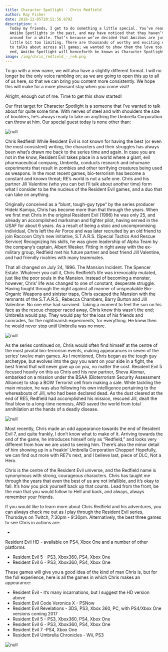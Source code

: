 ```yaml
---
title: Character Spotlight - Chris Redfield
author: Ray Fisher
date: 2018-12-05T20:52:56.879Z
description: >
  Today my friends, I get to do something a little special. You’ve read my
  Amiibo Spotlights in the past, and may have noticed that they haven’t been
  around for a while. That’s because we’ve decided that Amiibos are just a
  little bit too limiting. There are thousands of worthy and exciting characters
  to talks about across all games; we wanted to show them the love too! To that
  end, Amiibo Spotlight will henceforth be known as Character Spotlight!
image: /img/chris_redfield_-_re6.png
---
```

To go with a new name, we will also have a slightly different format. I will no longer be the only voice rambling on; as we are going to open this up to all of us here, so that we can bring you content more consistently. We hope this will make for a more pleasant stay when you come visit!

Alright, enough out of me. Time to get this show started!

Our first target for Character Spotlight is a someone that I’ve wanted to talk about for quite some time. With nerves of steel and with shoulders the size of boulders, he’s always ready to take on anything the Umbrella Corporation can throw at him. Our special guest today is none other than: 

![null](/img/chris-thumb.jpg)

Chris Redfield! While Resident Evil is not known for having the best (or even the most consistent) writing, the characters and their struggles has always been what’s drawn me back to the series time and again. In case you are not in the know, Resident Evil takes place in a world where a giant, evil pharmaceutical company, Umbrella, conducts research and inhumane experiments that result in zombies and other terrifying creatures being used as weapons. In the most recent games, bio-terrorism has become a constant and known threat; RE’s world is not a safe one. Chris and his partner Jill Valentine (who you can bet I’ll talk about another time) form what I consider to be the nucleus of the Resident Evil games, and a duo that can take on anything.

Originally conceived as a “blunt, tough-guy type” by the series producer Hideki Kamiya, Chris has become more than that through the years. When we first met Chris in the original Resident Evil (1996) he was only 25, and already an accomplished marksman and fighter pilot, having served in the USAF for about 6 years. As a result of being a stoic and uncompromising individual, Chris left the Air Force and was later recruited by an old friend to join Raccoon City’s new initiative, S.T.A.R.S. (Special Tactics And Rescue Service) Recognizing his skills, he was given leadership of Alpha Team by the company’s captain, Albert Wesker. Fitting in right away with the ex-military group, Redfield met his future partner and best friend Jill Valentine, and had friendly rivalries with many teammates.

That all changed on July 24, 1996. The Mansion Incident. The Spencer Estate. Whatever you call it, Chris Redfield’s life was irrevocably mutated, just like the poor souls in the Mansion. Instead of becoming a monster, however, Chris’ life was changed to one of constant, desperate struggle. Having fought through the night against all manner of unspeakable Bio-Organic Weapons and sinister traps, Chris escaped the Mansion with the remnants of the S.T.A.R.S., Rebecca Chambers, Barry Burton and Jill Valentine. No one else had survived. Taking a moment to feel the sun on his face as the rescue chopper raced away, Chris knew this wasn’t the end; Umbrella would pay. They would pay for the loss of his friends and comrades, for the nightmarish experiments, for everything. He knew then he would never stop until Umbrella was no more.

![null](/img/chris2.png)

 As the series continued on, Chris would often find himself at the centre of the most pivotal bio-terrorism events, making appearances in seven of the series’ twelve main games. As I mentioned, Chris began as the tough guy archetype, but evolves into the guy you want on your side in a fight, the best friend that will never give up on you, no matter the cost. Resident Evil 5 focused heavily on this as Chris and his new partner, Sheva Alomar, embarked on a mission under the BSAA (Bioterrorism Security Assessment Alliance) to stop a BOW Terrorist cell from making a sale. While tackling the main mission, he was also following his own intelligence pertaining to the whereabouts of Jill, who had been declared dead. As the dust cleared at the end of RE5, Redfield had accomplished his mission, rescued Jill, dealt the final blow to a long-time nemesis, AND saved the world from total annihilation at the hands of a deadly disease.

![null](/img/napad.png)

Most recently, Chris made an odd appearance towards the end of Resident Evil 7, and quite frankly, I don’t know what to make of it. Arriving towards the end of the game, he introduces himself only as “Redfield,” and looks very different from how we are used to seeing him. There’s also the minor detail of him showing up in a freakin’ Umbrella Corporation Chopper! Hopefully, we can find out more with RE7’s next, and I believe last, piece of DLC, Not a Hero. 

Chris is the centre of the Resident Evil universe, and the Redfield name is synonymous with strong, courageous characters. Chris has taught me through the years that even the best of us are not infallible, and it’s okay to fall. It’s how you pick yourself back up that counts. Lead from the front, be the man that you would follow to Hell and back, and always, always remember your friends. 

If you would like to learn more about Chris Redfield and his adventures, you can always check me out as I play through the Resident Evil series, Thursdays on Twitch, 7:30pm - 9:30pm. Alternatively,  the best three games to see Chris in actions are:

* 

Resident Evil HD - available on PS4, Xbox One and a number of other platforms

* Resident Evil 5 - PS3, Xbox360, PS4, Xbox One
* Resident Evil 6 - PS3, Xbox360, PS4, Xbox One

These games will give you a good idea of the kind of man Chris is, but for the full experience, here is all the games in which Chris makes an appearance:

* Resident Evil - it’s many incarnations, but I suggest the HD version above
* Resident Evil Code Veronica X - PSNow
* Resident Evil Revelations - 3DS, PS3, Xbox 360, PC, with PS4/Xbox One versions coming 2017
* Resident Evil 5 - PS3, Xbox360, PS4, Xbox One
* Resident Evil 6 - PS3, Xbox360, PS4, Xbox One
* Resident Evil 7 -PS4, Xbox One
* Resident Evil Umbrella Chronicles - Wii, PS3

![null](/img/resident-evil-jill-valentine-and-chris-redfield-1280x800-wide-wallpapers.net.jpg)
